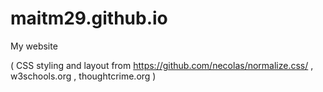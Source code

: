 # maitm29.github.io
My website

( CSS styling and layout from https://github.com/necolas/normalize.css/ ,
 w3schools.org , thoughtcrime.org )

